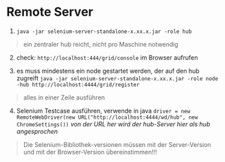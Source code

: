 Remote Server
=============

1. `java -jar selenium-server-standalone-x.xx.x.jar -role hub`
> ein zentraler hub reicht, nicht pro Maschine notwendig

2. check:
`http://localhost:444/grid/console`
im Browser aufrufen

3. es muss mindestens ein node gestartet werden, der auf  den hub zugreift
`java -jar selenium-server-standalone-x.xx.x.jar -role node -hub http://localhost:4444/grid/register`

> alles in einer Zeile ausführen

4. Selenium Testcase ausführen, verwende in java
`driver = new RemoteWebDriver(new URL("http://localhost:4444/wd/hub", new ChromeSettings())`
*von der URL her wird der hub-Server hier als hub angesprochen*


> Die Selenium-Bibliothek-versionen müssen mit der Server-Version und mit der Browser-Version übereinstimmen!!!